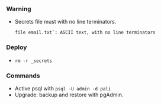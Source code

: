 ### Warning 
  - Secrets file must with no line terminators.
    ```
    file email.txt`: ASCII text, with no line terminators
    ```
### Deploy
  - `rm -r _secrets`

### Commands
  - Active psql with `psql -U admin -d pali`
  - Upgrade: backup and restore with pgAdmin.
